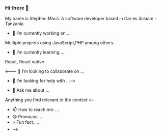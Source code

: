### Hi there 👋

My name is Stephen Mhuli. A software developer based in Dar es Salaam - Tanzania.

- 🔭 I’m currently working on ...

 Multiple projects using  JavaScript,PHP among others.

- 🌱 I’m currently learning ...

 React, React native

<--- 👯 I’m looking to collaborate on ...
- 🤔 I’m looking for help with ...-->

- 💬 Ask me about ...

Anything you find relevant to the context
<--
- 📫 How to reach me: ...
- 😄 Pronouns: ...
- ⚡ Fun fact: ...
- -->


